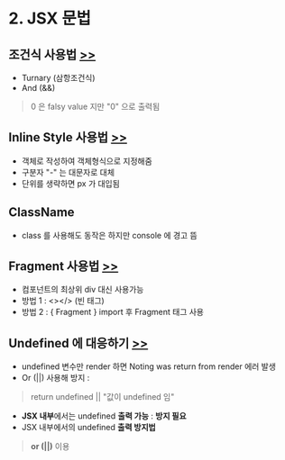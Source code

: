 # 2. JSX 문법

## 조건식 사용법 [>>](./Conditional.js)
  - Turnary (삼항조건식)
  - And (&&)
  > 0 은 falsy value 지만 "0" 으로 출력됨 

## Inline Style 사용법 [>>](./InlineStyle.js)
  - 객체로 작성하여 객체형식으로 지정해줌
  - 구분자 "-" 는 대문자로 대체
  - 단위를 생략하면 px 가 대입됨

## ClassName
  - class 를 사용해도 동작은 하지만 console 에 경고 뜸

## Fragment 사용법 [>>](./Fragment.js)
  - 컴포넌트의 최상위 div 대신 사용가능
  - 방법 1 : <></> (빈 태그)
  - 방법 2 : { Fragment } import 후 Fragment 태그 사용

## Undefined 에 대응하기 [>>](./Undefined.js)
  - undefined 변수만 render 하면 Noting was return from render 에러 발생
  - Or (||) 사용해 방지 :
  > return undefined || "값이 undefined 임"
  - **JSX 내부**에서는 undefined **출력 가능** : **방지 필요** 
  - JSX 내부에서의 undefined **출력 방지법**
  > **or (||)** 이용